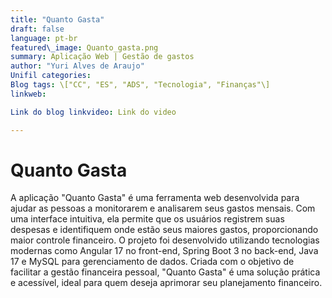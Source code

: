 ```yaml
---
title: "Quanto Gasta" 
draft: false 
language: pt-br 
featured\_image: Quanto_gasta.png
summary: Aplicação Web | Gestão de gastos 
author: "Yuri Alves de Araujo"
Unifil categories: 
Blog tags: \["CC", "ES", "ADS", "Tecnologia", "Finanças"\] 
linkweb: 

Link do blog linkvideo: Link do video

---
```


# Quanto Gasta

A aplicação "Quanto Gasta" é uma ferramenta web desenvolvida para ajudar as pessoas a monitorarem e analisarem seus gastos mensais. Com uma interface intuitiva, ela permite que os usuários registrem suas despesas e identifiquem onde estão seus maiores gastos, proporcionando maior controle financeiro. O projeto foi desenvolvido utilizando tecnologias modernas como Angular 17 no front-end, Spring Boot 3 no back-end, Java 17 e MySQL para gerenciamento de dados. Criada com o objetivo de facilitar a gestão financeira pessoal, "Quanto Gasta" é uma solução prática e acessível, ideal para quem deseja aprimorar seu planejamento financeiro.

